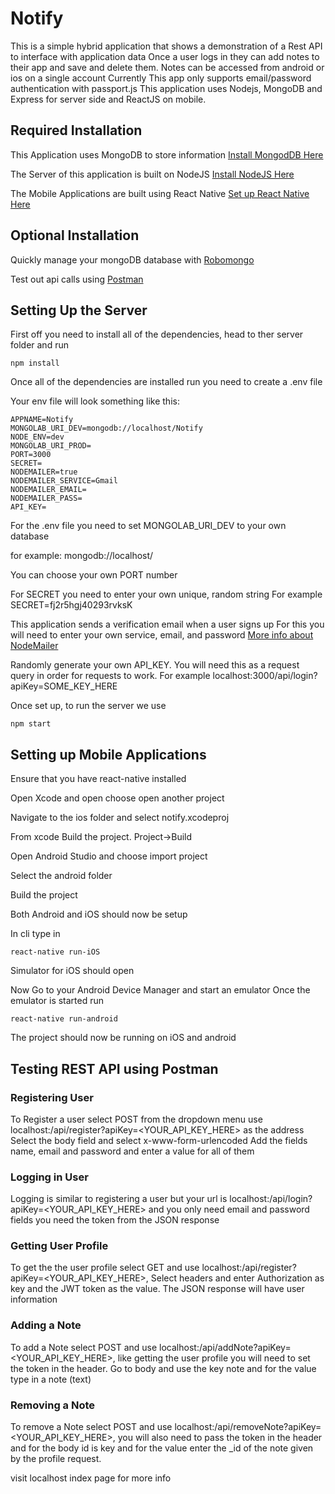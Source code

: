 # Notify
This is a simple hybrid application that shows a demonstration of a Rest API to interface with application data
Once a user logs in they can add notes to their app and save and delete them. Notes can be accessed from android or ios on a single account
Currently This app only supports email/password authentication with passport.js
This application uses Nodejs, MongoDB and Express for server side and ReactJS on mobile.

## Required Installation
This Application uses MongoDB to store information
[Install MongodDB Here](https://www.mongodb.com/download-center "MongoDB Download Page")

The Server of this application is built on NodeJS
[Install NodeJS Here](https://nodejs.org/en/download/ "NodeJS Download Page")

The Mobile Applications are built using React Native
[Set up React Native Here](https://facebook.github.io/react-native/docs/getting-started.html "Getting Started with React Native")

## Optional Installation
Quickly manage your mongoDB database with [Robomongo](https://robomongo.org/ "Robomongo")

Test out api calls using [Postman](https://www.getpostman.com/ "Postman")


## Setting Up the Server
First off you need to install all of the dependencies, head to ther server folder and run 
```
npm install
```
Once all of the dependencies are installed run you need to create a .env file

Your env file will look something like this:

```
APPNAME=Notify
MONGOLAB_URI_DEV=mongodb://localhost/Notify
NODE_ENV=dev 
MONGOLAB_URI_PROD=
PORT=3000
SECRET=
NODEMAILER=true
NODEMAILER_SERVICE=Gmail
NODEMAILER_EMAIL=
NODEMAILER_PASS=
API_KEY=
```

For the .env file you need to set MONGOLAB_URI_DEV to your own database

for example: mongodb://localhost/<Database Name>

You can choose your own PORT number

For SECRET you need to enter your own unique, random string
For example SECRET=fj2r5hgj40293rvksK

This application sends a verification email when a user signs up
For this you will need to enter your own service, email, and password
[More info about NodeMailer](https://community.nodemailer.com/ "NodeMailer Docs")

Randomly generate your own API_KEY. You will need this as a request query in order for requests to work.
For example localhost:3000/api/login?apiKey=SOME_KEY_HERE

Once set up, to run the server we use 
```
npm start
```

## Setting up Mobile Applications
Ensure that you have react-native installed

Open Xcode and open choose open another project

Navigate to the ios folder and select notify.xcodeproj

From xcode Build the project. Project->Build

Open Android Studio and choose import project

Select the android folder

Build the project

Both Android and iOS should now be setup

In cli type in 
```
react-native run-iOS
```
Simulator for iOS should open

Now Go to your Android Device Manager and start an emulator
Once the emulator is started run
```
react-native run-android
```

The project should now be running on iOS and android

## Testing REST API using Postman
### Registering User
To Register a user select POST from the dropdown menu
use localhost:<port>/api/register?apiKey=<YOUR_API_KEY_HERE> as the address
Select the body field and select x-www-form-urlencoded
Add the fields name, email and password and enter a value for all of them
### Logging in User
Logging is similar to registering a user but your url is localhost:<port>/api/login?apiKey=<YOUR_API_KEY_HERE>
and you only need email and password fields you need the token from the JSON response
### Getting User Profile
To get the the user profile select GET and use localhost:<port>/api/register?apiKey=<YOUR_API_KEY_HERE>, Select headers and enter Authorization as key and the JWT token as the value. The JSON response will have user information
### Adding a Note
To add a Note select POST and use localhost:<port>/api/addNote?apiKey=<YOUR_API_KEY_HERE>, like getting the user profile you will need to set the token in the header. Go to body and use the key note and for the value type in a note (text)
### Removing a Note
To remove a Note select POST and use localhost:<port>/api/removeNote?apiKey=<YOUR_API_KEY_HERE>, you will also need to pass the token in the header and for the body id is key and for the value enter the _id of the note given by the profile request.

visit localhost index page for more info



